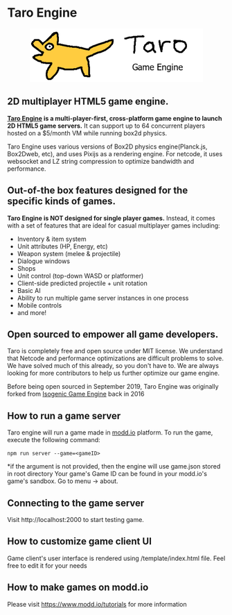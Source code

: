 # Taro Engine
<p align="center">
  <a href="https://modd.io">
    <img src="logo.png" width="400" alt="Taro Engine logo">
  </a>
</p>

## 2D multiplayer HTML5 game engine.
**[Taro Engine](https://www.modd.io) is a multi-player-first, cross-platform
game engine to launch 2D HTML5 game servers.** It can support up to 64 concurrent players hosted on a $5/month VM while running box2d physics.

Taro Engine uses various versions of Box2D physics engine(Planck.js, Box2Dweb, etc), and uses Pixijs as a rendering engine.
For netcode, it uses websocket and LZ string compression to optimize bandwidth and performance.

## Out-of-the box features designed for the specific kinds of games.
**Taro Engine is NOT designed for single player games.** 
Instead, it comes with a set of features that are ideal for casual multiplayer games including:
- Inventory & item system
- Unit attributes (HP, Energy, etc)
- Weapon system (melee & projectile)
- Dialogue windows
- Shops
- Unit control (top-down WASD or platformer)
- Client-side predicted projectile + unit rotation
- Basic AI
- Ability to run multiple game server instances in one process
- Mobile controls
- and more!

## Open sourced to empower all game developers.
Taro is completely free and open source under MIT license.
We understand that Netcode and performance optimizations are difficult problems to solve. We have solved much of this already, so you don't have to.
We are always looking for more contributors to help us further optimize our game engine.

Before being open sourced in September 2019, Taro Engine was originally forked from [Isogenic Game Engine](https://www.isogenicengine.com/) back in 2016

## How to run a game server
Taro engine will run a game made in [modd.io](https://www.modd.io) platform. To run the game, execute the following command:
```
npm run server --game=<gameID>
```
*if the <gameID> argument is not provided, then the engine will use game.json stored in root directory
Your game's Game ID can be found in your modd.io's game's sandbox. Go to menu -> about.

## Connecting to the game server
Visit http://localhost:2000 to start testing game.

## How to customize game client UI
Game client's user interface is rendered using /template/index.html file. Feel free to edit it for your needs

## How to make games on modd.io
Please visit https://www.modd.io/tutorials for more information
